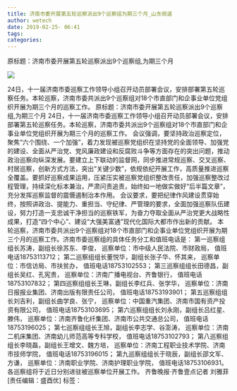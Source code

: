 ```yaml
---
title: 济南市委开展第五轮巡察派出9个巡察组为期三个月_山东频道
author: wetech
date: 2019-02-25- 06:41
tags: 
categories: 
---
```

原标题：济南市委开展第五轮巡察派出9个巡察组,为期三个月
<!-- more -->
                
<img align="center" border="0" src="http://p2.ifengimg.com/a/2016/0810/204c433878d5cf9size1_w16_h16.png" />
                
            
24日，十一届济南市委巡察工作领导小组召开动员部署会议，安排部署第五轮巡察任务。本轮巡察，济南市委共派出9个巡察组对18个市直部门和企事业单位党组织开展为期三个月的巡察工作。
原标题：济南市委开展第五轮巡察派出9个巡察组,为期三个月
24日，十一届济南市委巡察工作领导小组召开动员部署会议，安排部署第五轮巡察任务。本轮巡察，济南市委共派出9个巡察组对18个市直部门和企事业单位党组织开展为期三个月的巡察工作。
会议强调，要坚持政治巡察定位，聚焦“六个围绕、一个加强”，着力发现被巡察党组织在坚持党的全面领导、加强党的建设、全面从严治党、党风廉政建设和反腐败斗争等方面存在的突出问题，推动政治巡察向纵深发展。要建立上下联动的监督网，同步推进常规巡察、交叉巡察、村居巡察，创新方式方法，突出“关键少数”，依规依纪开展工作，高质量推进巡察全覆盖。要抓好巡察成果运用，压紧压实被巡察党组织整改责任，加强巡察整改过程管理，持续深化标本兼治，严肃问责追责，始终如一地做实做好“后半篇文章”，充分发挥巡察监督的震慑遏制治本作用。
会议要求，要把纪律作风建设贯穿始终，按照讲政治、提能力、重担当、守纪律、严管理的要求，全面加强巡察队伍建设，努力打造一支忠诚干净担当的巡察铁军，为奋力夺取全面从严治党更大战略性成果，打造“四个中心”、建设“大强美富通”现代化国际大都市作出新的贡献。
本轮巡察，济南市委共派出9个巡察组对18个市直部门和企事业单位党组织开展为期三个月的巡察工作。济南市委巡察组的具体任务分工和值班电话是：
第一巡察组组长苏涛，副组长徐苏东、李俊，
巡察单位：市中级人民法院、市财政局，
值班电话18753113712；
第二巡察组组长董悦华，副组长张子华、怀其来，
巡察单位：市信访局、市扶贫办，
值班电话18753102553；
第三巡察组组长田德昌，副组长吴红、孔宪贵，
巡察单位：济南广播电视台、齐鲁银行，
值班电话18753107832；
第四巡察组组长王琳，副组长李红兵、张学华，
巡察单位：济南日报报业集团、济南出版有限责任公司，
值班电话18753193901；
第五巡察组组长刘吉利，副组长曲学良、张宁，
巡察单位：中国重汽集团、济南市国有资产投资有限公司，
值班电话18753103695；
第六巡察组组长刘永刚，副组长吕红星、滕伟，
巡察单位：济南齐鲁化纤集团、济南市公共交通总公司，
值班电话18753196025；
第七巡察组组长王旭，副组长李志学、谷澎涛，
巡察单位：济南二机床集团、济南幼儿师范高等专科学校，
值班电话18753102793；
第八巡察组组长李晓磊，副组长王增文、魏方培，
巡察单位：济南工程职业技术学院、济南市技师学院，
值班电话18753196015；
第九巡察组组长于晓辰，副组长邵文军、方谦，
巡察单位：济南职业学院、济南护理职业学院，
值班电话18753106931。
各巡察组将于近日分别进驻被巡察单位开展工作。
齐鲁晚报·齐鲁壹点记者 刘雅菲
[责任编辑：盛酉优]
标签：
 
             
